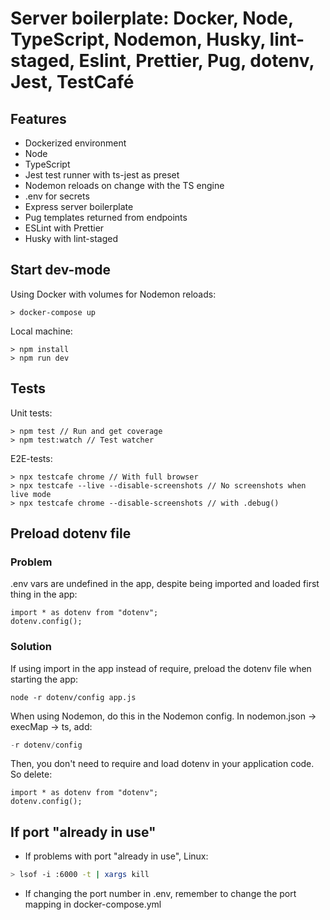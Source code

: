 # Server boilerplate: Docker, Node, TypeScript, Nodemon, Husky, lint-staged, Eslint, Prettier, Pug, dotenv, Jest, TestCafé

## Features

- Dockerized environment
- Node
- TypeScript
- Jest test runner with ts-jest as preset
- Nodemon reloads on change with the TS engine
- .env for secrets
- Express server boilerplate
- Pug templates returned from endpoints
- ESLint with Prettier
- Husky with lint-staged

## Start dev-mode

Using Docker with volumes for Nodemon reloads:

```nodejs
> docker-compose up
```

Local machine:

```nodejs
> npm install
> npm run dev
```

## Tests

Unit tests:

```nodejs
> npm test // Run and get coverage
> npm test:watch // Test watcher
```

E2E-tests:

```nodejs
> npx testcafe chrome // With full browser
> npx testcafe --live --disable-screenshots // No screenshots when live mode
> npx testcafe chrome --disable-screenshots // with .debug()
```

## Preload dotenv file

### Problem

.env vars are undefined in the app, despite being imported and loaded first thing in the app:

```nodejs
import * as dotenv from "dotenv";
dotenv.config();
```

### Solution

If using import in the app instead of require, preload the dotenv file when starting the app:

```nodejs
node -r dotenv/config app.js
```

When using Nodemon, do this in the Nodemon config. In nodemon.json -> execMap -> ts, add:

```JavaScript
-r dotenv/config
 ```

Then, you don't need to require and load dotenv in your application code. So delete:

```nodejs
import * as dotenv from "dotenv";
dotenv.config();
```


## If port "already in use"

- If problems with port "already in use", Linux:

```bash
> lsof -i :6000 -t | xargs kill
```

- If changing the port number in .env, remember to change the port mapping in docker-compose.yml
